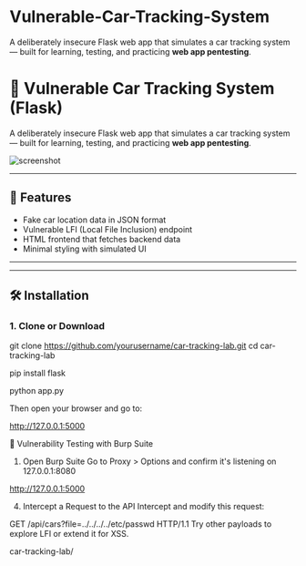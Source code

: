 # Vulnerable-Car-Tracking-System
A deliberately insecure Flask web app that simulates a car tracking system — built for learning, testing, and practicing **web app pentesting**.

# 🔧 Vulnerable Car Tracking System (Flask)

A deliberately insecure Flask web app that simulates a car tracking system — built for learning, testing, and practicing **web app pentesting**.

![screenshot](https://via.placeholder.com/600x300.png?text=Car+Tracking+System+Simulation)

---

## 🚀 Features

- Fake car location data in JSON format
- Vulnerable LFI (Local File Inclusion) endpoint
- HTML frontend that fetches backend data
- Minimal styling with simulated UI

---



---

## 🛠 Installation

### 1. Clone or Download


git clone https://github.com/yourusername/car-tracking-lab.git
cd car-tracking-lab

pip install flask

python app.py


Then open your browser and go to:


http://127.0.0.1:5000



🧪 Vulnerability Testing with Burp Suite




1. Open Burp Suite
Go to Proxy > Options and confirm it's listening on 127.0.0.1:8080


http://127.0.0.1:5000


4. Intercept a Request to the API
Intercept and modify this request:


GET /api/cars?file=../../../../etc/passwd HTTP/1.1
Try other payloads to explore LFI or extend it for XSS.


car-tracking-lab/



